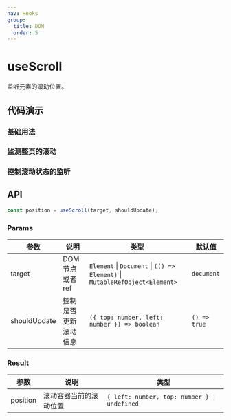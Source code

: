 ```yaml
---
nav: Hooks
group:
  title: DOM
  order: 5
---
```


# useScroll

监听元素的滚动位置。

## 代码演示

### 基础用法

<code hideActions='["CSB"]' src="./demo/demo1.tsx"></code>

### 监测整页的滚动

<code hideActions='["CSB"]' src="./demo/demo2.tsx"></code>

### 控制滚动状态的监听

<code hideActions='["CSB"]' src="./demo/demo3.tsx"></code>

## API

```typescript
const position = useScroll(target, shouldUpdate);
```

### Params

| 参数         | 说明                 | 类型                                                                        | 默认值       |
| ------------ | -------------------- | --------------------------------------------------------------------------- | ------------ |
| target       | DOM 节点或者 ref     | `Element` \| `Document` \| `(() => Element)` \| `MutableRefObject<Element>` | `document`   |
| shouldUpdate | 控制是否更新滚动信息 | `({ top: number, left: number }) => boolean`                                | `() => true` |

### Result

| 参数     | 说明                   | 类型                                         |
| -------- | ---------------------- | -------------------------------------------- |
| position | 滚动容器当前的滚动位置 | `{ left: number, top: number } \| undefined` |
